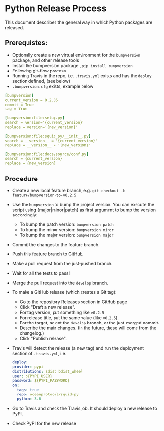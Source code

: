 # Python Release Process

This document describes the general way in which Python packages are released. 

## Prerequistes: 

- Optionally create a new virtual environment for the `bumpversion`  package, and other release tools
- Install the bumpversion package , `pip install bumpversion`
- Following git-flow process
- Running Travis in the repo, i.e. `.travis.yml` exists and has the `deploy` section defined, (see below)
- `.bumpversion.cfg` exists, example below

```yaml
[bumpversion]
current_version = 0.2.16
commit = True
tag = True

[bumpversion:file:setup.py]
search = version='{current_version}'
replace = version='{new_version}'

[bumpversion:file:squid_py/__init__.py]
search = __version__ = '{current_version}'
replace = __version__ = '{new_version}'

[bumpversion:file:docs/source/conf.py]
search = {current_version}
replace = {new_version}
```

## Procedure

- Create a new local feature branch, e.g. `git checkout -b feature/bumpversion-to-v0.2.5`
- Use the `bumpversion` to bump the project version. You can execute the script using {major|minor|patch} as first argument to bump the version accordingly:
  - To bump the patch version: `bumpversion patch`
  - To bump the minor version: `bumpversion minor`
  - To bump the major version: `bumpversion major`
- Commit the changes to the feature branch.
- Push this feature branch to GitHub.
- Make a pull request from the just-pushed branch.
- Wait for all the tests to pass!
- Merge the pull request into the `develop` branch.
- To make a GitHub release (which creates a Git tag):
  - Go to the repository Releases section in GitHub page
  - Click "Draft a new release".
  - For tag version, put something like `v0.2.5`
  - For release title, put the same value (like `v0.2.5`).
  - For the target, select the `develop` branch, or the just-merged commit.
  - Describe the main changes. (In the future, these will come from the changelog.)
  - Click "Publish release".
- Travis will detect the release (a new tag) and run the deployment section of `.travis.yml`, i.e.

  ```yaml
  deploy:
  provider: pypi
  distributions: sdist bdist_wheel
  user: ${PYPI_USER}
  password: ${PYPI_PASSWORD}
  on:
    tags: true
    repo: oceanprotocol/squid-py
    python: 3.6
  ```

- Go to Travis and check the Travis job. It should deploy a new release to PyPI.
- Check PyPI for the new release

